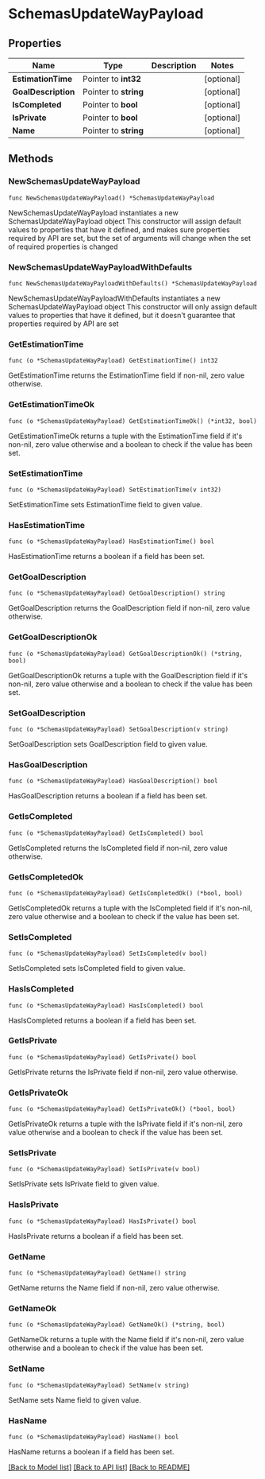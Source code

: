 # SchemasUpdateWayPayload

## Properties

Name | Type | Description | Notes
------------ | ------------- | ------------- | -------------
**EstimationTime** | Pointer to **int32** |  | [optional] 
**GoalDescription** | Pointer to **string** |  | [optional] 
**IsCompleted** | Pointer to **bool** |  | [optional] 
**IsPrivate** | Pointer to **bool** |  | [optional] 
**Name** | Pointer to **string** |  | [optional] 

## Methods

### NewSchemasUpdateWayPayload

`func NewSchemasUpdateWayPayload() *SchemasUpdateWayPayload`

NewSchemasUpdateWayPayload instantiates a new SchemasUpdateWayPayload object
This constructor will assign default values to properties that have it defined,
and makes sure properties required by API are set, but the set of arguments
will change when the set of required properties is changed

### NewSchemasUpdateWayPayloadWithDefaults

`func NewSchemasUpdateWayPayloadWithDefaults() *SchemasUpdateWayPayload`

NewSchemasUpdateWayPayloadWithDefaults instantiates a new SchemasUpdateWayPayload object
This constructor will only assign default values to properties that have it defined,
but it doesn't guarantee that properties required by API are set

### GetEstimationTime

`func (o *SchemasUpdateWayPayload) GetEstimationTime() int32`

GetEstimationTime returns the EstimationTime field if non-nil, zero value otherwise.

### GetEstimationTimeOk

`func (o *SchemasUpdateWayPayload) GetEstimationTimeOk() (*int32, bool)`

GetEstimationTimeOk returns a tuple with the EstimationTime field if it's non-nil, zero value otherwise
and a boolean to check if the value has been set.

### SetEstimationTime

`func (o *SchemasUpdateWayPayload) SetEstimationTime(v int32)`

SetEstimationTime sets EstimationTime field to given value.

### HasEstimationTime

`func (o *SchemasUpdateWayPayload) HasEstimationTime() bool`

HasEstimationTime returns a boolean if a field has been set.

### GetGoalDescription

`func (o *SchemasUpdateWayPayload) GetGoalDescription() string`

GetGoalDescription returns the GoalDescription field if non-nil, zero value otherwise.

### GetGoalDescriptionOk

`func (o *SchemasUpdateWayPayload) GetGoalDescriptionOk() (*string, bool)`

GetGoalDescriptionOk returns a tuple with the GoalDescription field if it's non-nil, zero value otherwise
and a boolean to check if the value has been set.

### SetGoalDescription

`func (o *SchemasUpdateWayPayload) SetGoalDescription(v string)`

SetGoalDescription sets GoalDescription field to given value.

### HasGoalDescription

`func (o *SchemasUpdateWayPayload) HasGoalDescription() bool`

HasGoalDescription returns a boolean if a field has been set.

### GetIsCompleted

`func (o *SchemasUpdateWayPayload) GetIsCompleted() bool`

GetIsCompleted returns the IsCompleted field if non-nil, zero value otherwise.

### GetIsCompletedOk

`func (o *SchemasUpdateWayPayload) GetIsCompletedOk() (*bool, bool)`

GetIsCompletedOk returns a tuple with the IsCompleted field if it's non-nil, zero value otherwise
and a boolean to check if the value has been set.

### SetIsCompleted

`func (o *SchemasUpdateWayPayload) SetIsCompleted(v bool)`

SetIsCompleted sets IsCompleted field to given value.

### HasIsCompleted

`func (o *SchemasUpdateWayPayload) HasIsCompleted() bool`

HasIsCompleted returns a boolean if a field has been set.

### GetIsPrivate

`func (o *SchemasUpdateWayPayload) GetIsPrivate() bool`

GetIsPrivate returns the IsPrivate field if non-nil, zero value otherwise.

### GetIsPrivateOk

`func (o *SchemasUpdateWayPayload) GetIsPrivateOk() (*bool, bool)`

GetIsPrivateOk returns a tuple with the IsPrivate field if it's non-nil, zero value otherwise
and a boolean to check if the value has been set.

### SetIsPrivate

`func (o *SchemasUpdateWayPayload) SetIsPrivate(v bool)`

SetIsPrivate sets IsPrivate field to given value.

### HasIsPrivate

`func (o *SchemasUpdateWayPayload) HasIsPrivate() bool`

HasIsPrivate returns a boolean if a field has been set.

### GetName

`func (o *SchemasUpdateWayPayload) GetName() string`

GetName returns the Name field if non-nil, zero value otherwise.

### GetNameOk

`func (o *SchemasUpdateWayPayload) GetNameOk() (*string, bool)`

GetNameOk returns a tuple with the Name field if it's non-nil, zero value otherwise
and a boolean to check if the value has been set.

### SetName

`func (o *SchemasUpdateWayPayload) SetName(v string)`

SetName sets Name field to given value.

### HasName

`func (o *SchemasUpdateWayPayload) HasName() bool`

HasName returns a boolean if a field has been set.


[[Back to Model list]](../README.md#documentation-for-models) [[Back to API list]](../README.md#documentation-for-api-endpoints) [[Back to README]](../README.md)


